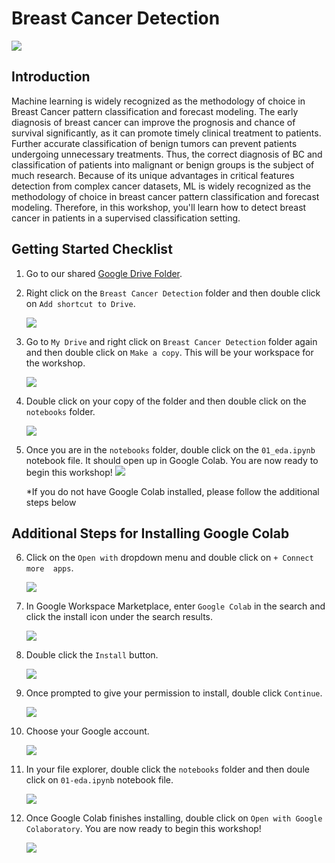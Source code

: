 # Breast Cancer Detection

![](/img/github.png)

## Introduction


Machine learning is widely recognized as the methodology of choice in Breast Cancer pattern classification and forecast modeling. The early diagnosis of breast cancer can improve the prognosis and chance of survival significantly, as it can promote timely clinical treatment to patients. Further accurate classification of benign tumors can prevent patients undergoing unnecessary treatments. Thus, the correct diagnosis of BC and classification of patients into malignant or benign groups is the subject of much research. Because of its unique advantages in critical features detection from complex cancer datasets, ML is widely recognized as the methodology of choice in breast cancer pattern classification and forecast modeling. Therefore, in this workshop, you'll learn how to detect breast cancer in patients in a supervised classification setting. 

## Getting Started Checklist 
1. Go to our shared [Google Drive Folder](https://drive.google.com/drive/folders/151zbfrXyPWP04fgVVvEApd7XpSX0du4K?usp=sharing).

2. Right click on the `Breast Cancer Detection` folder and then double click on `Add shortcut to Drive`.

    ![](/img/add-shortcut-to-drive.png)

3. Go to `My Drive` and right click on `Breast Cancer Detection` folder again and then double click on `Make a copy`. This will be your workspace for the workshop.

    ![](/img/make-a-copy.png)

4.  Double click on your copy of the folder and then double click on the `notebooks` folder.

    ![](/img/notebooks.png)

5. Once you are in the `notebooks` folder, double click on the `01_eda.ipynb` notebook file. It should open up in Google Colab. You are now ready to begin this workshop! 
    ![](/img/notebook-1.png)

    *If you do not have Google Colab installed, please follow the additional steps below

## Additional Steps for Installing Google Colab

6. Click on the `Open with` dropdown menu and double click on `+ Connect more  apps`.

    ![](/img/connect-more-apps.png)

7. In Google Workspace Marketplace, enter `Google Colab` in the search and click the install icon under the search results.

    ![](/img/google-colab.png)


8. Double click the `Install` button.

    ![](/img/install-colab.png)

9.  Once prompted to give your permission to install, double click `Continue`.

    ![](/img/get-ready-to-install.png)

10. Choose your Google account.

    ![](/img/choose-account.png)
7. In your file explorer, double click the `notebooks` folder and then doule click on `01-eda.ipynb` notebook file.

    ![](/img/notebook-1.png)

8. Once Google Colab finishes installing, double click on `Open with Google Colaboratory`. You are now ready to begin this workshop! 

    ![](/img/open-with-google-colab.png)